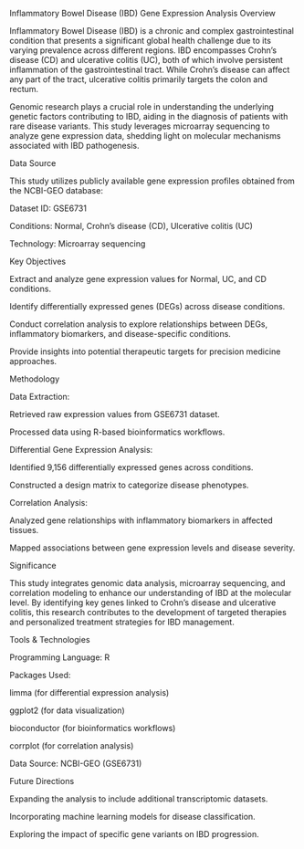 Inflammatory Bowel Disease (IBD) Gene Expression Analysis 
Overview

Inflammatory Bowel Disease (IBD) is a chronic and complex gastrointestinal condition that presents a significant global health challenge due to its varying prevalence across different regions. IBD encompasses Crohn’s disease (CD) and ulcerative colitis (UC), both of which involve persistent inflammation of the gastrointestinal tract. While Crohn’s disease can affect any part of the tract, ulcerative colitis primarily targets the colon and rectum.

Genomic research plays a crucial role in understanding the underlying genetic factors contributing to IBD, aiding in the diagnosis of patients with rare disease variants. This study leverages microarray sequencing to analyze gene expression data, shedding light on molecular mechanisms associated with IBD pathogenesis.

Data Source

This study utilizes publicly available gene expression profiles obtained from the NCBI-GEO database:

Dataset ID: GSE6731

Conditions: Normal, Crohn’s disease (CD), Ulcerative colitis (UC)

Technology: Microarray sequencing

Key Objectives

Extract and analyze gene expression values for Normal, UC, and CD conditions.

Identify differentially expressed genes (DEGs) across disease conditions.

Conduct correlation analysis to explore relationships between DEGs, inflammatory biomarkers, and disease-specific conditions.

Provide insights into potential therapeutic targets for precision medicine approaches.

Methodology

Data Extraction:

Retrieved raw expression values from GSE6731 dataset.

Processed data using R-based bioinformatics workflows.

Differential Gene Expression Analysis:

Identified 9,156 differentially expressed genes across conditions.

Constructed a design matrix to categorize disease phenotypes.

Correlation Analysis:

Analyzed gene relationships with inflammatory biomarkers in affected tissues.

Mapped associations between gene expression levels and disease severity.

Significance

This study integrates genomic data analysis, microarray sequencing, and correlation modeling to enhance our understanding of IBD at the molecular level. By identifying key genes linked to Crohn’s disease and ulcerative colitis, this research contributes to the development of targeted therapies and personalized treatment strategies for IBD management.

Tools & Technologies

Programming Language: R

Packages Used:

limma (for differential expression analysis)

ggplot2 (for data visualization)

bioconductor (for bioinformatics workflows)

corrplot (for correlation analysis)

Data Source: NCBI-GEO (GSE6731)

Future Directions

Expanding the analysis to include additional transcriptomic datasets.

Incorporating machine learning models for disease classification.

Exploring the impact of specific gene variants on IBD progression.

